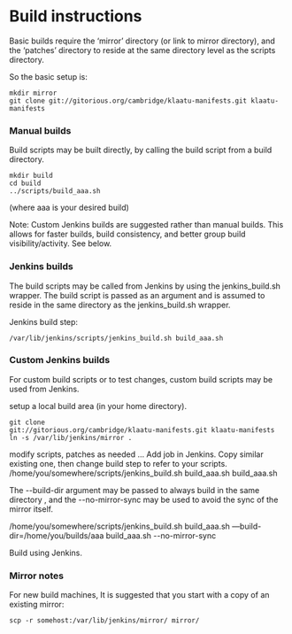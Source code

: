 Build instructions
==================

Basic builds require the ‘mirror’ directory (or link to mirror
directory), and the ‘patches’ directory to reside at the same directory
level as the scripts directory.

So the basic setup is:

    mkdir mirror
    git clone git://gitorious.org/cambridge/klaatu-manifests.git klaatu-manifests

### Manual builds

Build scripts may be built directly, by calling the build script from a
build directory.

    mkdir build
    cd build
    ../scripts/build_aaa.sh

(where aaa is your desired build)

Note: Custom Jenkins builds are suggested rather than manual builds.
This allows for faster builds, build consistency, and better group build
visibility/activity. See below.

### Jenkins builds

The build scripts may be called from Jenkins by using the
jenkins\_build.sh wrapper. The build script is passed as an argument and
is assumed to reside in the same directory as the jenkins\_build.sh
wrapper.

Jenkins build step:

    /var/lib/jenkins/scripts/jenkins_build.sh build_aaa.sh

### Custom Jenkins builds

For custom build scripts or to test changes, custom build scripts may be
used from Jenkins.

setup a local build area (in your home directory).

    git clone
    git://gitorious.org/cambridge/klaatu-manifests.git klaatu-manifests
    ln -s /var/lib/jenkins/mirror .

modify scripts, patches as needed …
Add job in Jenkins. Copy similar existing one, then change build
step to refer to your scripts.
    /home/you/somewhere/scripts/jenkins\_build.sh
    build\_aaa.sh build\_aaa.sh

The --build-dir argument may be passed to always build in the same
directory , and the --no-mirror-sync may be used to avoid the sync of
the mirror itself.
    
   /home/you/somewhere/scripts/jenkins\_build.sh
    build\_aaa.sh —build-dir=/home/you/builds/aaa build\_aaa.sh
    --no-mirror-sync

Build using Jenkins.

### Mirror notes

For new build machines, It is suggested that you start with a copy of an
existing mirror:

    scp -r somehost:/var/lib/jenkins/mirror/ mirror/
